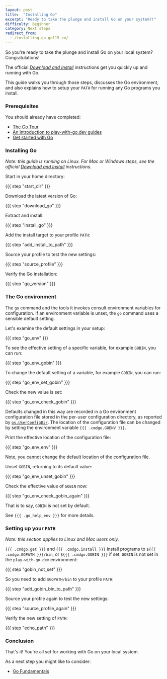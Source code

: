 ```yaml
---
layout: post
title:  "Installing Go"
excerpt: "Ready to take the plunge and install Go on your system?!"
difficulty: Beginner
category: Next steps
redirect_from:
  - /installing-go_go115_en/
---
```


So you're ready to take the plunge and install Go on your local system? Congratulations!

The official [_Download and Install_](https://golang.org/doc/install) instructions get you quickly up and running with Go.

This guide walks you through those steps, discusses the Go environment, and also explains how to setup your `PATH` for
running any Go programs you install.

### Prerequisites

You should already have completed:

* [The Go Tour](https://tour.golang.org/)
* [An introduction to play-with-go.dev guides](/intro-to-play-with-go-dev_go119_en/)
* [Get started with Go](/get-started-with-go_go119_en/)

### Installing Go

_Note: this guide is running on Linux. For Mac or Windows steps, see the official [Download and
Install](https://golang.org/doc/install) instructions._

Start in your home directory:

{{{ step "start_dir" }}}

Download the latest version of Go:

{{{ step "download_go" }}}

Extract and install:

{{{ step "install_go" }}}

Add the install target to your profile `PATH`:

{{{ step "add_install_to_path" }}}

Source your profile to test the new settings:

{{{ step "source_profile" }}}

Verify the Go installation:

{{{ step "go_version" }}}

### The Go environment

The `go` command and the tools it invokes consult environment variables
for configuration. If an environment variable is unset, the `go` command
uses a sensible default setting.

Let's examine the default settings in your setup:

{{{ step "go_env" }}}

To see the effective setting of a specific variable, for example `GOBIN`, you can run:

{{{ step "go_env_gobin" }}}

To change the default setting of a variable, for example `GOBIN`, you can run:

{{{ step "go_env_set_gobin" }}}

Check the new value is set:

{{{ step "go_env_check_gobin" }}}

Defaults changed in this way
are recorded in a Go environment configuration file stored in the
per-user configuration directory, as reported by [`os.UserConfigDir`](https://pkg.go.dev/os#UserConfigDir).
The location of the configuration file can be changed by setting
the environment variable `{{{ .cmdgo.GOENV }}}`.

Print the effective location of the configuration file:

{{{ step "go_env_env" }}}

Note, you cannot change the default location of the configuration file.

Unset `GOBIN`, returning to its default value:

{{{ step "go_env_unset_gobin" }}}

Check the effective value of `GOBIN` now:

{{{ step "go_env_check_gobin_again" }}}

That is to say, `GOBIN` is not set by default.

See `{{{ .go_help_env }}}` for more details.

### Setting up your `PATH`

_Note: this section applies to Linux and Mac users only._

`{{{ .cmdgo.get }}}` and `{{{ .cmdgo.install }}}` install programs to `${{{ .cmdgo.GOPATH }}}/bin`, or
`${{{ .cmdgo.GOBIN }}}` if set. `GOBIN` is not set in the `play-with-go.dev` environment:

{{{ step "gobin_not_set" }}}

So you need to add `$GOPATH/bin` to your profile `PATH`:

{{{ step "add_gobin_bin_to_path" }}}

Source your profile again to test the new settings:

{{{ step "source_profile_again" }}}

Verify the new setting of `PATH`:

{{{ step "echo_path" }}}

### Conclusion

That's it! You're all set for working with Go on your local system.

As a next step you might like to consider:

* [Go Fundamentals](/go-fundamentals_go119_en)
